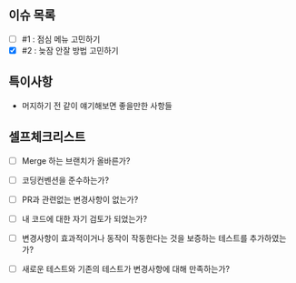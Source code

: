 ## 이슈 목록
- [ ] #1 : 점심 메뉴 고민하기
- [x] #2 : 늦잠 안잘 방법 고민하기

## 특이사항
* 머지하기 전 같이 얘기해보면 좋을만한 사항들


## 셀프체크리스트
- [ ] Merge 하는 브랜치가 올바른가?
- [ ] 코딩컨벤션을 준수하는가?
- [ ] PR과 관련없는 변경사항이 없는가?
- [ ] 내 코드에 대한 자기 검토가 되었는가?
- [ ] 변경사항이 효과적이거나 동작이 작동한다는 것을 보증하는 테스트를 추가하였는가?
- [ ] 새로운 테스트와 기존의 테스트가 변경사항에 대해 만족하는가?

